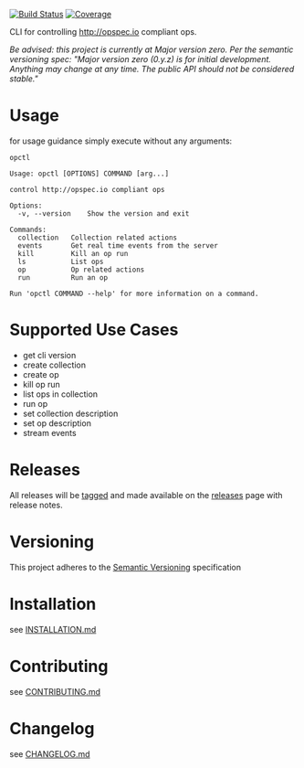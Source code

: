 [![Build Status](https://travis-ci.org/opctl/cli.svg?branch=master)](https://travis-ci.org/opctl/cli)
[![Coverage](https://codecov.io/gh/opctl/cli/branch/master/graph/badge.svg)](https://codecov.io/gh/opctl/cli)

CLI for controlling http://opspec.io compliant ops.

*Be advised: this project is currently at Major version zero. Per the
semantic versioning spec: "Major version zero (0.y.z) is for initial
development. Anything may change at any time. The public API should not
be considered stable."*

# Usage

for usage guidance simply execute without any arguments:

```SHELL
opctl

Usage: opctl [OPTIONS] COMMAND [arg...]

control http://opspec.io compliant ops

Options:
  -v, --version    Show the version and exit

Commands:
  collection   Collection related actions
  events       Get real time events from the server
  kill         Kill an op run
  ls           List ops
  op           Op related actions
  run          Run an op

Run 'opctl COMMAND --help' for more information on a command.
```

# Supported Use Cases

- get cli version
- create collection
- create op
- kill op run
- list ops in collection
- run op
- set collection description
- set op description
- stream events

# Releases

All releases will be [tagged](https://github.com/opctl/cli/tags) and
made available on the [releases](https://github.com/opctl/cli/releases)
page with release notes.

# Versioning

This project adheres to the [Semantic Versioning](http://semver.org/)
specification

# Installation

see [INSTALLATION.md](INSTALLATION.md)

# Contributing

see [CONTRIBUTING.md](CONTRIBUTING.md)

# Changelog

see [CHANGELOG.md](CHANGELOG.md)
